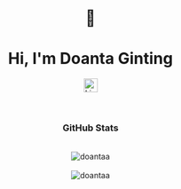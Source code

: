 <h1 align="center">👋</h1>
<h1 align="center">Hi, I'm Doanta Ginting</h1>

<p align="center"><a href="https://www.linkedin.com/in/doantaa" target="blank"> <img src="https://img.shields.io/badge/-LinkedIn-0077b5?style=for-the-badge&amp;logo=LinkedIn&amp;logoColor=white" alt="LinkedIn" height="25" align="center" /></a></p>
<p>&nbsp;</p>

<h3 align="center"><strong>GitHub Stats</strong></h3>
<div align="center">&nbsp;</div>
<div align="center"><img src="https://github-readme-stats.vercel.app/api?username=doantaa&amp;show_icons=true&amp;locale=en&amp;theme=react" alt="doantaa" /></div>
<div align="center">&nbsp;</div>
<div align="center"><img src="https://github-readme-streak-stats.herokuapp.com/?user=doantaa&amp;theme=react" alt="doantaa" /></div>
<div align="center">&nbsp;</div>
